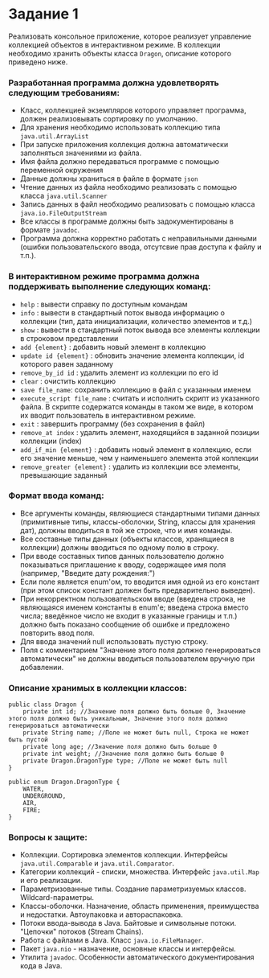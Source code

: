 # Задание 1
Реализовать консольное приложение, которое реализует управление коллекцией объектов в интерактивном режиме. В коллекции необходимо хранить объекты класса `Dragon`, описание которого приведено ниже.

### Разработанная программа должна удовлетворять следующим требованиям:
* Класс, коллекцией экземпляров которого управляет программа, должен реализовывать сортировку по умолчанию.
* Для хранения необходимо использовать коллекцию типа `java.util.ArrayList`
* При запуске приложения коллекция должна автоматически заполняться значениями из файла.
* Имя файла должно передаваться программе с помощью переменной окружения
* Данные должны храниться в файле в формате `json`
* Чтение данных из файла необходимо реализовать с помощью класса `java.util.Scanner`
* Запись данных в файл необходимо реализовать с помощью класса `java.io.FileOutputStream`
* Все классы в программе должны быть задокументированы в формате `javadoc`.
* Программа должна корректно работать с неправильными данными (ошибки пользовательского ввода, отсутсвие прав доступа к файлу и т.п.).

### В интерактивном режиме программа должна поддерживать выполнение следующих команд:
* `help` : вывести справку по доступным командам
* `info` : вывести в стандартный поток вывода информацию о коллекции (тип, дата инициализации, количество элементов и т.д.)
* `show` : вывести в стандартный поток вывода все элементы коллекции в строковом представлении
* `add {element}` : добавить новый элемент в коллекцию
* `update id {element}` : обновить значение элемента коллекции, id которого равен заданному
* `remove_by_id id` : удалить элемент из коллекции по его id
* `clear` : очистить коллекцию
* `save file_name`: сохранить коллекцию в файл с указанным именем
* `execute_script file_name` : считать и исполнить скрипт из указанного файла. В скрипте содержатся команды в таком же виде, в котором их вводит пользователь в интерактивном режиме.
* `exit` : завершить программу (без сохранения в файл)
* `remove_at index` : удалить элемент, находящийся в заданной позиции коллекции (index)
* `add_if_min {element}` : добавить новый элемент в коллекцию, если его значение меньше, чем у наименьшего элемента этой коллекции
* `remove_greater {element}` : удалить из коллекции все элементы, превышающие заданный

### Формат ввода команд:

* Все аргументы команды, являющиеся стандартными типами данных (примитивные типы, классы-оболочки, String, классы для хранения дат), должны вводиться в той же строке, что и имя команды.
* Все составные типы данных (объекты классов, хранящиеся в коллекции) должны вводиться по одному полю в строку.
* При вводе составных типов данных пользователю должно показываться приглашение к вводу, содержащее имя поля (например, "Введите дату рождения:")
* Если поле является enum'ом, то вводится имя одной из его констант (при этом список констант должен быть предварительно выведен).
* При некорректном пользовательском вводе (введена строка, не являющаяся именем константы в enum'е; введена строка вместо числа; введённое число не входит в указанные границы и т.п.) должно быть показано сообщение об ошибке и предложено повторить ввод поля.
* Для ввода значений null использовать пустую строку.
* Поля с комментарием "Значение этого поля должно генерироваться автоматически" не должны вводиться пользователем вручную при добавлении.

### Описание хранимых в коллекции классов:
```
public class Dragon {  
    private int id; //Значение поля должно быть больше 0, Значение этого поля должно быть уникальным, Значение этого поля должно генерироваться автоматически  
    private String name; //Поле не может быть null, Строка не может быть пустой  
    private long age; //Значение поля должно быть больше 0  
    private int weight; //Значение поля должно быть больше 0  
    private Dragon.DragonType type; //Поле не может быть null  
}

public enum Dragon.DragonType {
    WATER,
    UNDERGROUND,
    AIR,
    FIRE;
}
```

### Вопросы к защите:
* Коллекции. Сортировка элементов коллекции. Интерфейсы `java.util.Comparable` и `java.util.Comparator`.
* Категории коллекций - списки, множества. Интерфейс `java.util.Map` и его реализации.
* Параметризованные типы. Создание параметризуемых классов. Wildcard-параметры.
* Классы-оболочки. Назначение, область применения, преимущества и недостатки. Автоупаковка и автораспаковка.
* Потоки ввода-вывода в Java. Байтовые и символьные потоки. "Цепочки" потоков (Stream Chains).
* Работа с файлами в Java. Класс `java.io.FileManager`.
* Пакет `java.nio` - назначение, основные классы и интерфейсы.
* Утилита `javadoc`. Особенности автоматического документирования кода в Java.
